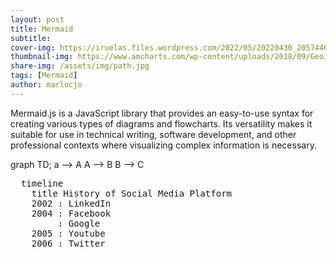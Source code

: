 ```yaml
---
layout: post
title: Mermaid
subtitle: 
cover-img: https://iruelas.files.wordpress.com/2022/05/20220430_2057446536397396045096960.jpg
thumbnail-img: https://www.amcharts.com/wp-content/uploads/2018/09/GeoJSON.png
share-img: /assets/img/path.jpg
tags: [Mermaid]
author: marlucjo
---
```

Mermaid.js is a JavaScript library that provides an easy-to-use syntax for creating various types of diagrams and flowcharts. Its versatility makes it suitable for use in technical writing, software development, and other professional contexts where visualizing complex information is necessary.

<script src='https://unpkg.com/mermaid@8.1.0/dist/mermaid.min.js'></script>
<div class='mermaid'>
graph TD;
a --> A
A --> B
B --> C
</div>


<pre class="mermaid">
  timeline
    title History of Social Media Platform
    2002 : LinkedIn
    2004 : Facebook
         : Google
    2005 : Youtube
    2006 : Twitter
</pre>

  
<script type="module">
import mermaid from 'https://cdn.jsdelivr.net/npm/mermaid@9/dist/mermaid.esm.min.mjs';
mermaid.initialize({ startOnLoad: true});
</script>
